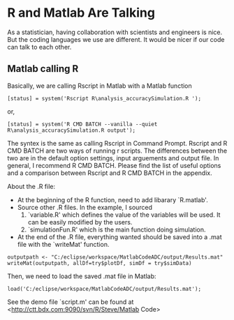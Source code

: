 R and Matlab Are Talking
=================================

As a statistician, having collaboration with scientists and engineers is nice.  
But the coding languages we use are different.  It would be nicer if our code can talk to 
each other. 

Matlab calling R
------------------
Basically, we are calling Rscript in Matlab with a Matlab function 
```
[status] = system('Rscript R\analysis_accuracySimulation.R ');
```
or, 
```
[status] = system('R CMD BATCH --vanilla --quiet R\analysis_accuracySimulation.R output');
```
The syntex is the same as calling Rscript in Command Prompt. Rscript and R CMD
BATCH are two ways of running r scripts.  The differences between the two are in
the default option settings, input arguements and output file.  In general, I
recommend R CMD BATCH.  Please find the list of useful options and a comparison
between Rscript and R CMD BATCH in the appendix. 

About the .R file:
- At the beginning of the R function, need to add libarary `R.matlab'.
- Source other .R files.  In the example, I sourced 
  1. `variable.R' which defines the value of the variables will be used.  It
  can be easily modified by the users.
  2. `simulationFun.R' which is the main function doing simulation.
- At the end of the .R file, everything wanted should be saved into a .mat
  file with the `writeMat' function. 

```
outputpath <- "C:/eclipse/workspace/MatlabCodeADC/output/Results.mat"
writeMat(outputpath, allDf=try$plotDf, simDf = try$simData)
```


Then, we need to load the saved .mat file in Matlab:
```
load('C:/eclipse/workspace/MatlabCodeADC/output/Results.mat');
```

See the demo file `script.m' can be found at <http://ctt.bdx.com:9090/svn/R/Steve/Matlab Code>

